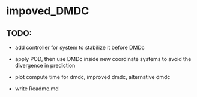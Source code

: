 # impoved_DMDC

## TODO: 

+ add controller for system to stabilize it before DMDc

+ apply POD, then use DMDc inside new coordinate systems to avoid the divergence in prediction

+ plot compute time for dmdc, improved dmdc, alternative dmdc

+ write Readme.md


